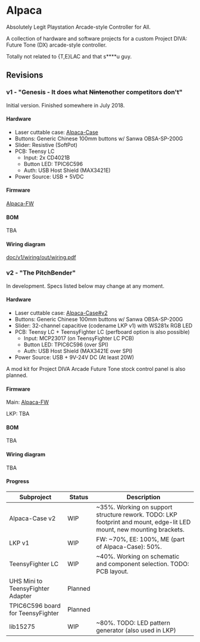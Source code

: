 # Alpaca

Absolutely Legit Playstation Arcade-style Controller for All.

A collection of hardware and software projects for a custom Project DIVA: Future Tone (DX) arcade-style controller.

Totally not related to {T,E}LAC and that s****u guy.

## Revisions

### v1 - "Genesis - It does what <strike>Ninten</strike>other competitors don't"

Initial version. Finished somewhere in July 2018.

#### Hardware

- Laser cuttable case: [Alpaca-Case](https://github.com/dogtopus/Alpaca-Case)
- Buttons: Generic Chinese 100mm buttons w/ Sanwa OBSA-SP-200G
- Slider: Resistive (SoftPot)
- PCB: Teensy LC
  - Input: 2x CD4021B
  - Button LED: TPIC6C596
  - Auth: USB Host Shield (MAX3421E)
- Power Source: USB + 5VDC

#### Firmware

[Alpaca-FW](https://github.com/dogtopus/Alpaca-FW)

#### BOM

TBA

#### Wiring diagram

[doc/v1/wiring/out/wiring.pdf](doc/v1/wiring/out/wiring.pdf)

### v2 - "The PitchBender"

In development. Specs listed below may change at any moment.

#### Hardware

- Laser cuttable case: [Alpaca-Case#v2](https://github.com/dogtopus/Alpaca-Case/tree/v2)
- Buttons: Generic Chinese 100mm buttons w/ Sanwa OBSA-SP-200G
- Slider: 32-channel capacitive (codename LKP v1) with WS281x RGB LED
- PCB: Teensy LC + TeensyFighter LC (perfboard option is also possible)
  - Input: MCP23017 (on TeensyFighter LC PCB)
  - Button LED: TPIC6C596 (over SPI)
  - Auth: USB Host Shield (MAX3421E over SPI)
- Power Source: USB + 9V-24V DC (At least 20W)

A mod kit for Project DIVA Arcade Future Tone stock control panel is also planned.

#### Firmware

Main: [Alpaca-FW](https://github.com/dogtopus/Alpaca-FW)

LKP: TBA

#### BOM

TBA

#### Wiring diagram

TBA

#### Progress

| Subproject | Status | Description |
| ---------- | ------ | ----------- |
| Alpaca-Case v2 | WIP | ~35%. Working on support structure rework. TODO: LKP footprint and mount, edge-lit LED mount, new mounting brackets. |
| LKP v1 | WIP | FW: ~70%, EE: 100%, ME (part of Alpaca-Case): 50%. |
| TeensyFighter LC | WIP | ~40%. Working on schematic and component selection. TODO: PCB layout. |
| UHS Mini to TeensyFighter Adapter | Planned | |
| TPIC6C596 board for TeensyFighter | Planned | |
| lib15275 | WIP | ~80%. TODO: LED pattern generator (also used in LKP) |
